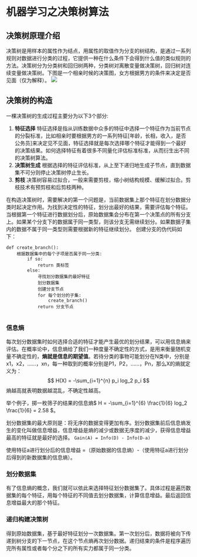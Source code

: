 # 机器学习之决策树算法

## 决策树原理介绍
决策树是用样本的属性作为结点，用属性的取值作为分支的树结构，是通过一系列规则对数据进行分类的过程，它提供一种在什么条件下会得到什么值的类似规则的方法。决策树分为分类树和回归树两种，分类树对离散变量做决策树，回归树对连续变量做决策树。下图是一个相亲时候的决策图，女方根据男方的条件来决定是否见面（仅为解释）。
![](相亲图.png)


## 决策树的构造
一棵决策树的生成过程主要分为以下3个部分:
1. **特征选择**
特征选择是指从训练数据中众多的特征中选择一个特征作为当前节点的分裂标准，比如相亲时要根据男方的一系列特征[年龄，长相，收入，是否公务员]来决定见不见面，特征选择就是每次选择哪个特征才能得到一个最好的决策结果。如何选择特征有着很多不同量化评估标准标准，从而衍生出不同的决策树算法。
2. **决策树生成**
根据选择的特征评估标准，从上至下递归地生成子节点，直到数据集不可分则停止决策树停止生长。
3. **剪枝**
决策树容易过拟合，一般来需要剪枝，缩小树结构规模、缓解过拟合。剪枝技术有预剪枝和后剪枝两种。

在构造决策树时，需要解决的第一个问题是，当前数据集上那个特征在划分数据分类时起决定作用。为找到决定性的特征，划分出最好的结果，需要评估每个特征。当根据第一个特征进行数据划分后，原始数据集会分布在第一个决策点的所有分支上。如果某个分支下的数据属于同一类型，则该分支无需继续划分。如果数据子集内的数据不属于同一类型则需要根据新的特征继续划分。
创建分支的伪代码如下：
```
def create_branch():
    根据数据集中的每个子项是否属于同一分类:
        if so:
            return 类标签
        else:
            寻找划分数据集的最好特征
            划分数据集
            创建分支节点
            for 每个划分的子集:
                create_branch()
            return 分支节点
            
```

### 信息熵
每次划分数据集时如何选择合适的特征才能产生最优的划分结果，可以用信息熵来评估。在概率论中，信息熵给了我们一种度量不确定性的方式，是用来衡量随机变量不确定性的，**熵就是信息的期望值**。若待分类的事物可能划分在N类中，分别是x1，x2，……，xn，每一种取到的概率分别是P1，P2，……，Pn，那么X的熵就定义为：
$$ H(X) = -\sum_{i=1}^{n} p_i log_2 p_i $$
熵越高就表明数据越混乱，不确定性越高。

举个例子，掷一枚筛子的结果的信息熵$ H = -\sum_{i=1}^{6} \frac{1}{6} log_2 \frac{1}{6} =  2.58 $。

划分数据集的最大原则是：将无序的数据变得更加有序。划分数据集前后信息熵发生的变化叫做信息增益，信息增益是熵的减少或数据无序度的减少，获得信息增益最高的特征就是最好的选择。
`Gain(A) = Info(D) - Info(D-a)`

使用特征a进行划分后的信息增益 =（原始数据的信息熵）-（使用特征a进行划分后得到的新数据集的信息熵）。

### 划分数据集
有了信息熵的概念，我们就可以依此来选择特征划分数据集了。具体过程是遍历数据集的每个特征，用每个特征的不同值去划分数据集，计算信息增益。最后返回信息增益最大的那个特征。

### 递归构建决策树
得到原始数据集，基于最好特征划分一次数据集。第一次划分后，数据将被向下传递到树分支的下一节点，在这个节点熵再次划分数据。递归结束的条件是程序遍历完所有属性或者每个分之下的所有实力都属于同一分类。
